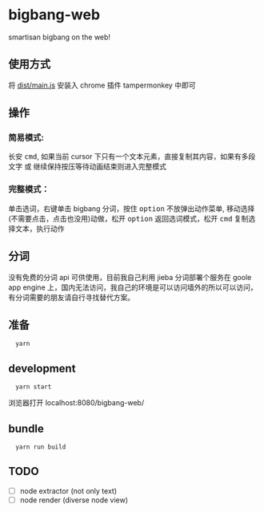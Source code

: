 # bigbang-web
smartisan bigbang on the web! 

## 使用方式
将 [dist/main.js](https://github.com/liximomo/bigbang-web/tree/master/dist/main.js) 安装入 chrome 插件 tampermonkey 中即可

## 操作
### 简易模式:
长安 <kbd>cmd</kbd>, 如果当前 cursor 下只有一个文本元素，直接复制其内容，如果有多段文字 或 继续保持按压等待动画结束则进入完整模式

### 完整模式：
单击选词，右键单击 bigbang 分词，按住 <kbd>option</kbd> 不放弹出动作菜单, 移动选择(不需要点击，点击也没用)动做，松开 <kbd>option</kbd> 返回选词模式，松开 <kbd>cmd</kbd> 复制选择文本，执行动作

## 分词
没有免费的分词 api 可供使用，目前我自己利用 jieba 分词部署个服务在 goole app engine 上，国内无法访问，我自己的环境是可以访问墙外的所以可以访问，有分词需要的朋友请自行寻找替代方案。 

## 准备
```
  yarn
```

## development
```
  yarn start
```
浏览器打开 localhost:8080/bigbang-web/

## bundle
```
  yarn run build
```

## TODO
- [ ] node extractor (not only text)
- [ ] node render (diverse node view)
